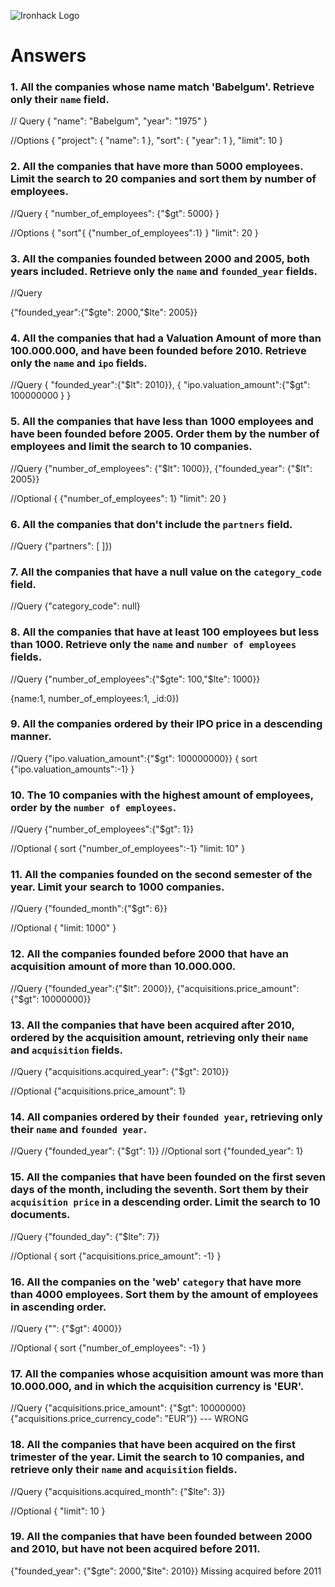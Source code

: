 ![Ironhack Logo](https://user-images.githubusercontent.com/23629340/40541063-a07a0a8a-601a-11e8-91b5-2f13e4e6b441.png)

# Answers

### 1. All the companies whose name match 'Babelgum'. Retrieve only their `name` field.

<!-- Your Code Goes Here -->

// Query
{
"name": "Babelgum",
"year": "1975"
}

//Options
{
"project": {
"name": 1
},
"sort": {
"year": 1
},
"limit": 10
}

### 2. All the companies that have more than 5000 employees. Limit the search to 20 companies and sort them by **number of employees**.

<!-- Your Code Goes Here -->

//Query
{
"number_of_employees": {"\$gt": 5000}
}

//Options
{
"sort"{
{"number_of_employees":1}
}
"limit": 20
}

### 3. All the companies founded between 2000 and 2005, both years included. Retrieve only the `name` and `founded_year` fields.

<!-- Your Code Goes Here -->

//Query

{"founded_year":{"$gte": 2000,"$lte": 2005}}

### 4. All the companies that had a Valuation Amount of more than 100.000.000, and have been founded before 2010. Retrieve only the `name` and `ipo` fields.

<!-- Your Code Goes Here -->

//Query
{
"founded_year":{"$lt": 2010}}, 
  {
    "ipo.valuation_amount":{"$gt": 100000000
}
}

### 5. All the companies that have less than 1000 employees and have been founded before 2005. Order them by the number of employees and limit the search to 10 companies.

<!-- Your Code Goes Here -->

//Query
{"number_of_employees": {"$lt": 1000}}, {"founded_year": {"$lt": 2005}}

//Optional
{
{"number_of_employees": 1}
"limit": 20
}

### 6. All the companies that don't include the `partners` field.

<!-- Your Code Goes Here -->

//Query
{"partners": [ ]})

### 7. All the companies that have a null value on the `category_code` field.

<!-- Your Code Goes Here -->

//Query
{"category_code": null}

### 8. All the companies that have at least 100 employees but less than 1000. Retrieve only the `name` and `number of employees` fields.

<!-- Your Code Goes Here -->

//Query
{"number_of_employees":{"$gte": 100,"$lte": 1000}}

{name:1, number_of_employees:1, \_id:0})

### 9. All the companies ordered by their IPO price in a descending manner.

<!-- Your Code Goes Here -->

//Query
{"ipo.valuation_amount":{"\$gt": 100000000}}
{
sort
{"ipo.valuation_amounts":-1}
}

### 10. The 10 companies with the highest amount of employees, order by the `number of employees`.

<!-- Your Code Goes Here -->

//Query
{"number_of_employees":{"\$gt": 1}}

//Optional
{
sort {"number_of_employees":-1}
"limit: 10"
}

### 11. All the companies founded on the second semester of the year. Limit your search to 1000 companies.

<!-- Your Code Goes Here -->

//Query
{"founded_month":{"\$gt": 6}}

//Optional
{
"limit: 1000"
}

### 12. All the companies founded before 2000 that have an acquisition amount of more than 10.000.000.

<!-- Your Code Goes Here -->

//Query
{"founded_year":{"$lt": 2000}}, {"acquisitions.price_amount": {"$gt": 10000000}}

### 13. All the companies that have been acquired after 2010, ordered by the acquisition amount, retrieving only their `name` and `acquisition` fields.

<!-- Your Code Goes Here -->

//Query
{"acquisitions.acquired_year": {"\$gt": 2010}}

//Optional
{"acquisitions.price_amount": 1}

### 14. All companies ordered by their `founded year`, retrieving only their `name` and `founded year`.

<!-- Your Code Goes Here -->

//Query
{"founded_year": {"\$gt": 1}}
//Optional
sort
{"founded_year": 1}

### 15. All the companies that have been founded on the first seven days of the month, including the seventh. Sort them by their `acquisition price` in a descending order. Limit the search to 10 documents.

<!-- Your Code Goes Here -->

//Query
{"founded_day": {"\$lte": 7}}

//Optional
{
sort
{"acquisitions.price_amount": -1}
}

### 16. All the companies on the 'web' `category` that have more than 4000 employees. Sort them by the amount of employees in ascending order.

<!-- Your Code Goes Here -->

//Query
{"": {"\$gt": 4000}}

//Optional
{
sort
{"number_of_employees": -1}
}

### 17. All the companies whose acquisition amount was more than 10.000.000, and in which the acquisition currency is 'EUR'.

<!-- Your Code Goes Here -->

//Query
{"acquisitions.price_amount": {"\$gt": 10000000}
{"acquisitions.price_currency_code": ”EUR”}} --- WRONG

### 18. All the companies that have been acquired on the first trimester of the year. Limit the search to 10 companies, and retrieve only their `name` and `acquisition` fields.

<!-- Your Code Goes Here -->

//Query
{"acquisitions.acquired_month": {"\$lte": 3}}

//Optional
{
"limit": 10
}

### 19. All the companies that have been founded between 2000 and 2010, but have not been acquired before 2011.

<!-- Your Code Goes Here -->

{"founded_year": {"$gte": 2000,"$lte": 2010}}
Missing acquired before 2011

